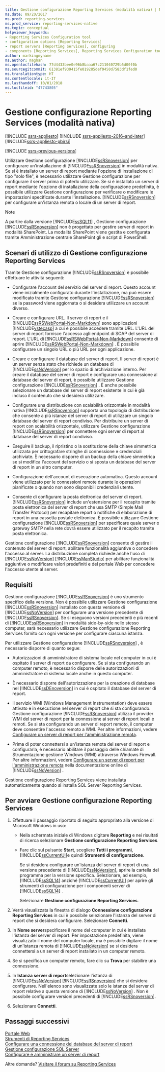 ```yaml
---
title: Gestione configurazione Reporting Services (modalità nativa) | Microsoft Docs
ms.date: 09/20/2017
ms.prod: reporting-services
ms.prod_service: reporting-services-native
ms.topic: conceptual
helpviewer_keywords:
- Reporting Services Configuration tool
- configuration options [Reporting Services]
- report servers [Reporting Services], configuring
- components [Reporting Services], Reporting Services Configuration tool
author: markingmyname
ms.author: maghan
ms.openlocfilehash: 77d4433bee0e96b8baaa67c211040729b5d00f0b
ms.sourcegitcommit: 61381ef939415fe019285def9450d7583df1fed0
ms.translationtype: HT
ms.contentlocale: it-IT
ms.lasthandoff: 10/01/2018
ms.locfileid: "47743805"
---
```

# <a name="reporting-services-configuration-manager-native-mode"></a>Gestione configurazione Reporting Services (modalità nativa)

[!INCLUDE [ssrs-appliesto](../../includes/ssrs-appliesto.md)] [!INCLUDE [ssrs-appliesto-2016-and-later](../../includes/ssrs-appliesto-2016-and-later.md)] [!INCLUDE[ssrs-appliesto-pbirsi](../../includes/ssrs-appliesto-pbirs.md)]

[!INCLUDE [ssrs-previous-versions](../../includes/ssrs-previous-versions.md)]

Utilizzare Gestione configurazione [!INCLUDE[ssRSnoversion](../../includes/ssrsnoversion-md.md)] per configurare un'installazione di [!INCLUDE[ssRSnoversion](../../includes/ssrsnoversion-md.md)] in modalità nativa. Se si è installato un server di report mediante l'opzione di installazione di tipo "solo file", è necessario utilizzare Gestione configurazione per configurare il server prima di poterlo utilizzare. Se si è installato un server di report mediante l'opzione di installazione della configurazione predefinita, è possibile utilizzare Gestione configurazione per verificare o modificare le impostazioni specificate durante l'installazione. [!INCLUDE[ssRSnoversion](../../includes/ssrsnoversion-md.md)] per configurare un'istanza remota o locale di un server di report.

> [!NOTE]
> A partire dalla versione [!INCLUDE[ssSQL11](../../includes/sssql11-md.md)] , Gestione configurazione [!INCLUDE[ssRSnoversion](../../includes/ssrsnoversion-md.md)] non è progettato per gestire server di report in modalità SharePoint. La modalità SharePoint viene gestita e configurata tramite Amministrazione centrale SharePoint gli e script di PowerShell.  
  
##  <a name="bkmk_scenarios"></a> Scenari di utilizzo di Gestione configurazione Reporting Services  
 Tramite Gestione configurazione [!INCLUDE[ssRSnoversion](../../includes/ssrsnoversion-md.md)] è possibile effettuare le attività seguenti:  
  
-   Configurare l'account del servizio del server di report. Questo account viene inizialmente configurato durante l'installazione, ma può essere modificato tramite Gestione configurazione [!INCLUDE[ssRSnoversion](../../includes/ssrsnoversion-md.md)] se la password viene aggiornata o si desidera utilizzare un account diverso.  
  
-   Creare e configurare URL. Il server di report e il [!INCLUDE[ssRSWebPortal-Non-Markdown](../../includes/ssrswebportal-non-markdown-md.md)] sono applicazioni [!INCLUDE[vstecasp](../../includes/vstecasp-md.md)] a cui è possibile accedere tramite URL. L'URL del server di report fornisce l'accesso agli endpoint di SOAP del server di report. L'URL di [!INCLUDE[ssRSWebPortal-Non-Markdown](../../includes/ssrswebportal-non-markdown-md.md)] consente di aprire [!INCLUDE[ssRSWebPortal-Non-Markdown](../../includes/ssrswebportal-non-markdown-md.md)] . È possibile configurare un singolo URL o più URL per ogni applicazione.  
  
-   Creare e configurare il database del server di report. Il server di report è un server senza stato che richiede un database di [!INCLUDE[ssNoVersion](../../includes/ssnoversion-md.md)] per lo spazio di archiviazione interno. Per creare il database del server di report e configurare una connessione al database del server di report, è possibile utilizzare Gestione configurazione [!INCLUDE[ssRSnoversion](../../includes/ssrsnoversion-md.md)] . È anche possibile selezionare un database del server di report esistente in cui è già incluso il contenuto che si desidera utilizzare.  
  
-   Configurare una distribuzione con scalabilità orizzontale in modalità nativa [!INCLUDE[ssRSnoversion](../../includes/ssrsnoversion-md.md)] supporta una topologia di distribuzione che consente a più istanze del server di report di utilizzare un singolo database del server di report condiviso. Per distribuire un server di report con scalabilità orizzontale, utilizzare Gestione configurazione [!INCLUDE[ssRSnoversion](../../includes/ssrsnoversion-md.md)] per connettere ogni server di report al database del server di report condiviso.  
  
-   Eseguire il backup, il ripristino o la sostituzione della chiave simmetrica utilizzata per crittografare stringhe di connessione e credenziali archiviate. È necessario disporre di un backup della chiave simmetrica se si modifica l'account del servizio o si sposta un database del server di report in un altro computer.  
  
-   Configurazione dell'account di esecuzione automatica. Questo account viene utilizzato per le connessioni remote durante le operazioni pianificate o quando non sono disponibili credenziali utente.  
  
-   Consente di configurare la posta elettronica del server di report. [!INCLUDE[ssRSnoversion](../../includes/ssrsnoversion-md.md)] include un'estensione per il recapito tramite posta elettronica del server di report che usa SMTP (Simple Mail Transfer Protocol) per recapitare report o notifiche di elaborazione di report in una cassetta postale elettronica. È possibile utilizzare Gestione configurazione [!INCLUDE[ssRSnoversion](../../includes/ssrsnoversion-md.md)] per specificare quale server o gateway SMTP nella rete dovrà essere utilizzato per il recapito tramite posta elettronica.  
  
 Gestione configurazione [!INCLUDE[ssRSnoversion](../../includes/ssrsnoversion-md.md)] consente di gestire il contenuto del server di report, abilitare funzionalità aggiuntive o concedere l'accesso al server. La distribuzione completa richiede anche l'uso di [!INCLUDE[ssNoVersion](../../includes/ssnoversion-md.md)] [!INCLUDE[ssManStudio](../../includes/ssmanstudio-md.md)] per abilitare funzionalità aggiuntive o modificare valori predefiniti e del portale Web per concedere l'accesso utente al server.

##  <a name="bkmk_requirements"></a> Requisiti

Gestione configurazione [!INCLUDE[ssRSnoversion](../../includes/ssrsnoversion-md.md)] è uno strumento specifico della versione. Non è possibile utilizzare Gestione configurazione [!INCLUDE[ssRSnoversion](../../includes/ssrsnoversion-md.md)] installato con questa versione di [!INCLUDE[ssNoVersion](../../includes/ssnoversion-md.md)] per configurare una versione precedente di [!INCLUDE[ssRSnoversion](../../includes/ssrsnoversion-md.md)]. Se si eseguono versioni precedenti e più recenti di [!INCLUDE[ssRSnoversion](../../includes/ssrsnoversion-md.md)] in modalità side-by-side nello stesso computer, sarà necessario utilizzare Gestione configurazione Reporting Services fornito con ogni versione per configurare ciascuna istanza.  

Per utilizzare Gestione configurazione [!INCLUDE[ssRSnoversion](../../includes/ssrsnoversion-md.md)] , è necessario disporre di quanto segue:

- Autorizzazioni di amministratore di sistema locale nel computer in cui è ospitato il server di report da configurare. Se si sta configurando un computer remoto, è necessario disporre delle autorizzazioni di amministratore di sistema locale anche in questo computer.

- È necessario disporre dell'autorizzazione per la creazione di database nel [!INCLUDE[ssDEnoversion](../../includes/ssdenoversion-md.md)] in cui è ospitato il database del server di report.

- Il servizio WMI (Windows Management Instrumentation) deve essere attivato e in esecuzione nel server di report che si sta configurando. Gestione configurazione [!INCLUDE[ssRSnoversion](../../includes/ssrsnoversion-md.md)] utilizza il provider WMI del server di report per la connessione ai server di report locali e remoti. Se si sta configurando un server di report remoto, il computer deve consentire l'accesso remoto a WMI. Per altre informazioni, vedere [Configurare un server di report per l'amministrazione remota](../../reporting-services/report-server/configure-a-report-server-for-remote-administration.md).  

- Prima di poter connettersi a un'istanza remota del server di report e configurarla, è necessario abilitare il passaggio delle chiamate di Strumentazione gestione Windows (WMI) attraverso Windows Firewall. Per altre informazioni, vedere [Configurare un server di report per l'amministrazione remota](../../reporting-services/report-server/configure-a-report-server-for-remote-administration.md) nella documentazione online di [!INCLUDE[ssNoVersion](../../includes/ssnoversion-md.md)] .

Gestione configurazione Reporting Services viene installata automaticamente quando si installa SQL Server Reporting Services.

##  <a name="bkmk_start_configuration_manager"></a> Per avviare Gestione configurazione Reporting Services

1.  Effettuare il passaggio riportato di seguito appropriato alla versione di Microsoft Windows in uso:

    - Nella schermata iniziale di Windows digitare **Reporting** e nei risultati di ricerca selezionare **Gestione configurazione Reporting Services**.

    - Fare clic sul pulsante **Start**, scegliere **Tutti i programmi**, [!INCLUDE[ssCurrentUI](../../includes/sscurrentui-md.md)]e quindi **Strumenti di configurazione**.

         Se si desidera configurare un'istanza del server di report di una versione precedente di [!INCLUDE[ssNoVersion](../../includes/ssnoversion-md.md)], aprire la cartella del programma per la versione specifica. Selezionare, ad esempio, [!INCLUDE[ssSQL14](../../includes/sssql14-md.md)] anziché [!INCLUDE[ssCurrentUI](../../includes/sscurrentui-md.md)] per aprire gli strumenti di configurazione per i componenti server di [!INCLUDE[ssSQL14](../../includes/sssql14-md.md)] .

         Selezionare **Gestione configurazione Reporting Services**.

2. Verrà visualizzata la finestra di dialogo **Connessione configurazione Reporting Services** in cui è possibile selezionare l'istanza del server di report che si desidera configurare. Selezionare **Connetti**.

3. In **Nome server**specificare il nome del computer in cui è installata l'istanza del server di report. Per impostazione predefinita, viene visualizzato il nome del computer locale, ma è possibile digitare il nome di un'istanza remota di [!INCLUDE[ssNoVersion](../../includes/ssnoversion-md.md)] se si desidera connettersi a un server di report installato in un computer remoto.

4. Se si specifica un computer remoto, fare clic su **Trova** per stabilire una connessione.

5. In **Istanza server di report**selezionare l'istanza di [!INCLUDE[ssNoVersion](../../includes/ssnoversion-md.md)] [!INCLUDE[ssRSnoversion](../../includes/ssrsnoversion-md.md)] che si desidera configurare. Nell'elenco sono visualizzate solo le istanze del server di report relative a questa versione di [!INCLUDE[ssNoVersion](../../includes/ssnoversion-md.md)] . Non è possibile configurare versioni precedenti di [!INCLUDE[ssRSnoversion](../../includes/ssrsnoversion-md.md)].

6. Selezionare **Connetti**.

## <a name="next-steps"></a>Passaggi successivi

[Portale Web](../../reporting-services/web-portal-ssrs-native-mode.md)   
[Strumenti di Reporting Services](../../reporting-services/tools/reporting-services-tools.md)   
[Configurare una connessione del database del server di report](../../reporting-services/install-windows/configure-a-report-server-database-connection-ssrs-configuration-manager.md)   
[Gestione configurazione SQL Server](../../relational-databases/sql-server-configuration-manager.md)   
[Configurare e amministrare un server di report](../../reporting-services/report-server/configure-and-administer-a-report-server-ssrs-native-mode.md)  

Altre domande? [Visitare il forum su Reporting Services](http://go.microsoft.com/fwlink/?LinkId=620231)
